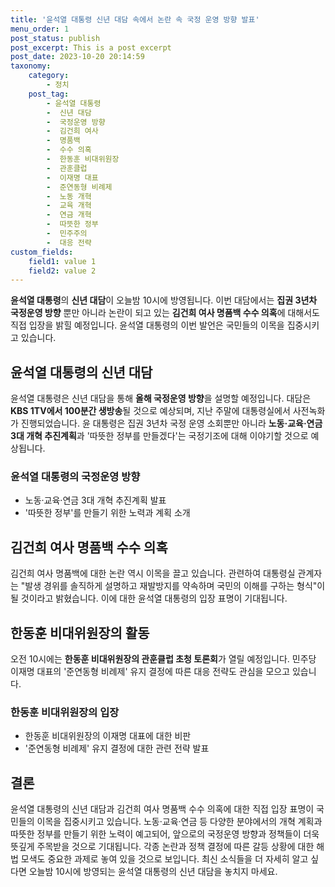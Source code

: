 ```yaml
---
title: '윤석열 대통령 신년 대담 속에서 논란 속 국정 운영 방향 발표'
menu_order: 1
post_status: publish
post_excerpt: This is a post excerpt
post_date: 2023-10-20 20:14:59
taxonomy:
    category:
        - 정치
    post_tag:
        - 윤석열 대통령
        -  신년 대담
        -  국정운영 방향
        -  김건희 여사
        -  명품백
        -  수수 의혹
        -  한동훈 비대위원장
        -  관훈클럽
        -  이재명 대표
        -  준연동형 비례제
        -  노동 개혁
        -  교육 개혁
        -  연금 개혁
        -  따뜻한 정부
        -  민주주의
        -  대응 전략
custom_fields:
    field1: value 1
    field2: value 2
---
```



**윤석열 대통령**의 **신년 대담**이 오늘밤 10시에 방영됩니다. 이번 대담에서는 **집권 3년차 국정운영 방향** 뿐만 아니라 논란이 되고 있는 **김건희 여사 명품백 수수 의혹**에 대해서도 직접 입장을 밝힐 예정입니다. 윤석열 대통령의 이번 발언은 국민들의 이목을 집중시키고 있습니다.

## 윤석열 대통령의 신년 대담
윤석열 대통령은 신년 대담을 통해 **올해 국정운영 방향**을 설명할 예정입니다. 대담은 **KBS 1TV에서 100분간 생방송**될 것으로 예상되며, 지난 주말에 대통령실에서 사전녹화가 진행되었습니다. 윤 대통령은 집권 3년차 국정 운영 소회뿐만 아니라 **노동·교육·연금 3대 개혁 추진계획**과 '따뜻한 정부를 만들겠다'는 국정기조에 대해 이야기할 것으로 예상됩니다.

### 윤석열 대통령의 국정운영 방향
- 노동·교육·연금 3대 개혁 추진계획 발표
- '따뜻한 정부'를 만들기 위한 노력과 계획 소개

## 김건희 여사 명품백 수수 의혹
김건희 여사 명품백에 대한 논란 역시 이목을 끌고 있습니다. 관련하여 대통령실 관계자는 "발생 경위를 솔직하게 설명하고 재발방지를 약속하며 국민의 이해를 구하는 형식"이 될 것이라고 밝혔습니다. 이에 대한 윤석열 대통령의 입장 표명이 기대됩니다.

## 한동훈 비대위원장의 활동
오전 10시에는 **한동훈 비대위원장의 관훈클럽 초청 토론회**가 열릴 예정입니다. 민주당 이재명 대표의 '준연동형 비례제' 유지 결정에 따른 대응 전략도 관심을 모으고 있습니다.

### 한동훈 비대위원장의 입장
- 한동훈 비대위원장의 이재명 대표에 대한 비판
- '준연동형 비례제' 유지 결정에 대한 관련 전략 발표

## 결론
윤석열 대통령의 신년 대담과 김건희 여사 명품백 수수 의혹에 대한 직접 입장 표명이 국민들의 이목을 집중시키고 있습니다. 노동·교육·연금 등 다양한 분야에서의 개혁 계획과 따뜻한 정부를 만들기 위한 노력이 예고되어, 앞으로의 국정운영 방향과 정책들이 더욱 뜻깊게 주목받을 것으로 기대됩니다. 각종 논란과 정책 결정에 따른 갈등 상황에 대한 해법 모색도 중요한 과제로 놓여 있을 것으로 보입니다. 최신 소식들을 더 자세히 알고 싶다면 오늘밤 10시에 방영되는 윤석열 대통령의 신년 대담을 놓치지 마세요.
